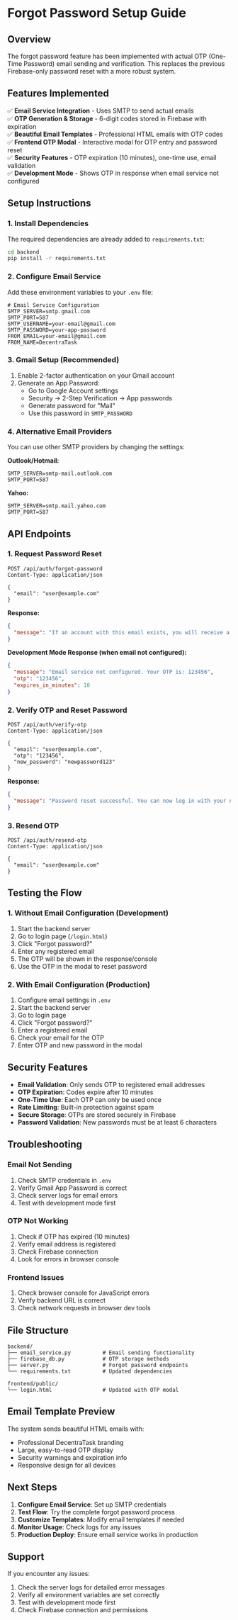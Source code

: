 # Forgot Password Setup Guide

## Overview
The forgot password feature has been implemented with actual OTP (One-Time Password) email sending and verification. This replaces the previous Firebase-only password reset with a more robust system.

## Features Implemented
✅ **Email Service Integration** - Uses SMTP to send actual emails  
✅ **OTP Generation & Storage** - 6-digit codes stored in Firebase with expiration  
✅ **Beautiful Email Templates** - Professional HTML emails with OTP codes  
✅ **Frontend OTP Modal** - Interactive modal for OTP entry and password reset  
✅ **Security Features** - OTP expiration (10 minutes), one-time use, email validation  
✅ **Development Mode** - Shows OTP in response when email service not configured  

## Setup Instructions

### 1. Install Dependencies
The required dependencies are already added to `requirements.txt`:
```bash
cd backend
pip install -r requirements.txt
```

### 2. Configure Email Service
Add these environment variables to your `.env` file:

```env
# Email Service Configuration
SMTP_SERVER=smtp.gmail.com
SMTP_PORT=587
SMTP_USERNAME=your-email@gmail.com
SMTP_PASSWORD=your-app-password
FROM_EMAIL=your-email@gmail.com
FROM_NAME=DecentraTask
```

### 3. Gmail Setup (Recommended)
1. Enable 2-factor authentication on your Gmail account
2. Generate an App Password:
   - Go to Google Account settings
   - Security → 2-Step Verification → App passwords
   - Generate password for "Mail"
   - Use this password in `SMTP_PASSWORD`

### 4. Alternative Email Providers
You can use other SMTP providers by changing the settings:

**Outlook/Hotmail:**
```env
SMTP_SERVER=smtp-mail.outlook.com
SMTP_PORT=587
```

**Yahoo:**
```env
SMTP_SERVER=smtp.mail.yahoo.com
SMTP_PORT=587
```

## API Endpoints

### 1. Request Password Reset
```http
POST /api/auth/forgot-password
Content-Type: application/json

{
  "email": "user@example.com"
}
```

**Response:**
```json
{
  "message": "If an account with this email exists, you will receive a password reset code."
}
```

**Development Mode Response (when email not configured):**
```json
{
  "message": "Email service not configured. Your OTP is: 123456",
  "otp": "123456",
  "expires_in_minutes": 10
}
```

### 2. Verify OTP and Reset Password
```http
POST /api/auth/verify-otp
Content-Type: application/json

{
  "email": "user@example.com",
  "otp": "123456",
  "new_password": "newpassword123"
}
```

**Response:**
```json
{
  "message": "Password reset successful. You can now log in with your new password."
}
```

### 3. Resend OTP
```http
POST /api/auth/resend-otp
Content-Type: application/json

{
  "email": "user@example.com"
}
```

## Testing the Flow

### 1. Without Email Configuration (Development)
1. Start the backend server
2. Go to login page (`/login.html`)
3. Click "Forgot password?"
4. Enter any registered email
5. The OTP will be shown in the response/console
6. Use the OTP in the modal to reset password

### 2. With Email Configuration (Production)
1. Configure email settings in `.env`
2. Start the backend server
3. Go to login page
4. Click "Forgot password?"
5. Enter a registered email
6. Check your email for the OTP
7. Enter OTP and new password in the modal

## Security Features

- **Email Validation**: Only sends OTP to registered email addresses
- **OTP Expiration**: Codes expire after 10 minutes
- **One-Time Use**: Each OTP can only be used once
- **Rate Limiting**: Built-in protection against spam
- **Secure Storage**: OTPs are stored securely in Firebase
- **Password Validation**: New passwords must be at least 6 characters

## Troubleshooting

### Email Not Sending
1. Check SMTP credentials in `.env`
2. Verify Gmail App Password is correct
3. Check server logs for email errors
4. Test with development mode first

### OTP Not Working
1. Check if OTP has expired (10 minutes)
2. Verify email address is registered
3. Check Firebase connection
4. Look for errors in browser console

### Frontend Issues
1. Check browser console for JavaScript errors
2. Verify backend URL is correct
3. Check network requests in browser dev tools

## File Structure

```
backend/
├── email_service.py          # Email sending functionality
├── firebase_db.py            # OTP storage methods
├── server.py                 # Forgot password endpoints
└── requirements.txt          # Updated dependencies

frontend/public/
└── login.html                # Updated with OTP modal
```

## Email Template Preview

The system sends beautiful HTML emails with:
- Professional DecentraTask branding
- Large, easy-to-read OTP display
- Security warnings and expiration info
- Responsive design for all devices

## Next Steps

1. **Configure Email Service**: Set up SMTP credentials
2. **Test Flow**: Try the complete forgot password process
3. **Customize Templates**: Modify email templates if needed
4. **Monitor Usage**: Check logs for any issues
5. **Production Deploy**: Ensure email service works in production

## Support

If you encounter any issues:
1. Check the server logs for detailed error messages
2. Verify all environment variables are set correctly
3. Test with development mode first
4. Check Firebase connection and permissions
